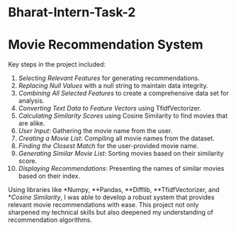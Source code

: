 # Bharat-Intern-Task-2

# Movie Recommendation System

Key steps in the project included:

1. *Selecting Relevant Features* for generating recommendations.
2. *Replacing Null Values* with a null string to maintain data integrity.
3. *Combining All Selected Features* to create a comprehensive data set for analysis.
4. *Converting Text Data to Feature Vectors* using TfidfVectorizer.
5. *Calculating Similarity Scores* using Cosine Similarity to find movies that are alike.
6. *User Input*: Gathering the movie name from the user.
7. *Creating a Movie List*: Compiling all movie names from the dataset.
8. *Finding the Closest Match* for the user-provided movie name.
9. *Generating Similar Movie List*: Sorting movies based on their similarity score.
10. *Displaying Recommendations*: Presenting the names of similar movies based on their index.

Using libraries like *Numpy, **Pandas, **Difflib, **TfidfVectorizer, and **Cosine Similarity*, I was able to develop a robust system that provides relevant movie recommendations with ease. This project not only sharpened my technical skills but also deepened my understanding of recommendation algorithms.

